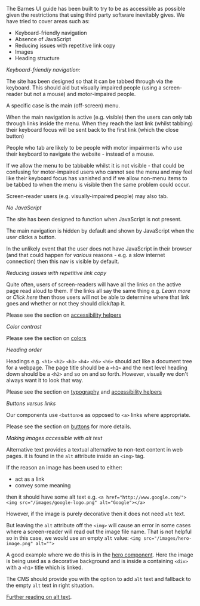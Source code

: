 The Barnes UI guide has been built to try to be as accessible as possible given
the restrictions that using third party software inevitably gives. We have tried 
to cover areas such as:

* Keyboard-friendly navigation
* Absence of JavaScript
* Reducing issues with repetitive link copy
* Images
* Heading structure

*Keyboard-friendly navigation:*

The site has been designed so that it can be tabbed through via the keyboard. 
This should aid but visually impaired people (using a screen-reader but not a mouse) 
and motor-impaired people.

A specific case is the main (off-screen) menu.

When the main navigation is active (e.g. visible) then the users can only tab through
links inside the menu. When they reach the last link (whilst tabbing) their
keyboard focus will be sent back to the first link (which the close button)

People who tab are likely to be people with motor impairments who use their
keyboard to navigate the website - instead of a mouse.

If we allow the menu to be tabbable whilst it is not visible - that could be confusing
for motor-impaired users who cannot see the menu and may feel like their keyboard
focus has vanished and if we allow non-menu items to be tabbed to when the menu
is visible then the same problem could occur.

Screen-reader users (e.g. visually-impaired people) may also tab.

*No JavaScript*

The site has been designed to function when JavaScript is not present.

The main navigation is hidden by default and shown by JavaScript when the user 
clicks a button.

In the unlikely event that the user does not have JavaScript in their browser (and that
could happen for _various_ reasons - e.g. a slow internet connection) then this 
nav is visible by default.

*Reducing issues with repetitive link copy*

Quite often, users of screen-readers will have all the links on the active page
read aloud to them. If the links all say the same thing e.g. _Learn more_ or
_Click here_ then those users will not be able to determine where that link goes
and whether or not they should click/tap it.

Please see the section on [accessibility helpers](#accessibility)

*Color contrast*

Please see the section on [colors](#colors)

*Heading order*

Headings e.g. `<h1>` `<h2>` `<h3>` `<h4>` `<h5>` `<h6>` should act like a document
tree for a webpage. The page title should be a `<h1>` and the next level heading 
down should be a `<h2>` and so on and so forth. However, visually we don't always
want it to look that way.

Please see the section on [typography](#typography) and 
[accessibility helpers](#accessibility)

*Buttons versus links*

Our components use `<button>`s as opposed to `<a>` links where appropriate.

Please see the section on [buttons](#btn) for more details.

*Making images accessible with alt text*

Alternative text provides a textual alternative to non-text content in web pages.
it is found in the `alt` attribute inside an `<img>` tag.

If the reason an image has been used to either:
* act as a link
* convey some meaning

then it should have some alt text e.g.
`<a href="http://www.google.com/"><img src="/images/google-logo.png" alt="Google"></a>`

However, if the image is purely decorative then it does not need `alt` text. 

But leaving the `alt` attribute off the `<img>` will cause an error in some cases
where a screen-reader will read out the image file name. That is not helpful 
so in this case, we would use an empty `alt` value:
`<img src="/images/hero-image.png" alt="">`

A good example where we do this is in the [hero component](#hero). Here the image
is being used as a decorative background and is inside a containing `<div>` with
a `<h1>` title which is linked.

The CMS should provide you with the option to add `alt` text and fallback to the
empty `alt` text in right situation.

[Further reading on alt text](http://webaim.org/techniques/alttext/).

